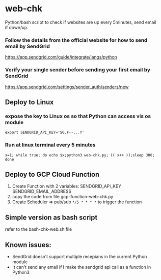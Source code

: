 # web-chk
Python/bash script to check if websites are up every 5minutes, send email if down/up.

### Follow the details from the official website for how to send email by SendGrid
https://app.sendgrid.com/guide/integrate/langs/python

### Verify your single sender before sending your first email by SendGrid
https://app.sendgrid.com/settings/sender_auth/senders/new

## Deploy to Linux
### expose the key to Linux os so that Python can access vis os module
```
export SENDGRID_API_KEY='SG.F--...Y'
```
### Run at linux terminal every 5 minutes
```
x=1; while true; do echo $x;python3 web-chk.py; (( x++ ));sleep 300; done
```

## Deploy to GCP Cloud Function
1. Create Function with 2 variables: SENDGRID_API_KEY SENDGRID_EMAIL_ADDRESS
2. copy the code from file gcp-function-web-chk.py
3. Create Scheduler => pub/sub `*/5 * * * *` to trigger the function

## Simple version as bash script
refer to the bash-chk-web.sh file

## Known issues:
* SendGrid doesn't support multiple recepians in the current Python module
* It can't send any email if I make the sendgrid api call as a function in Python3
